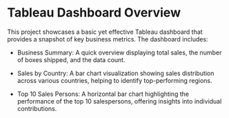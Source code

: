 # Tableau Dashboard Overview

This project showcases a basic yet effective Tableau dashboard that provides a snapshot of key business metrics. 
The dashboard includes:

* Business Summary: A quick overview displaying total sales, the number of boxes shipped, and the data count.
  
* Sales by Country: A bar chart visualization showing sales distribution across various countries, helping to identify top-performing regions.
  
* Top 10 Sales Persons: A horizontal bar chart highlighting the performance of the top 10 salespersons, offering insights into individual contributions.

